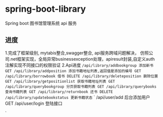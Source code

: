 # spring-boot-library
Spring boot 图书馆管理系统 api 服务

## 进度 

 1.完成了框架级别, mytabis整合,swagger整合, api服务跨域问题解决， 仿照公司.net框架实现，全局异常businessexception处理，apiresult封装,自定义auth注解实现不同接口的权限验证
 2.Api进度
 `/api/library/addbookgroup
添加新书
GET /api/library/addposition
添加书籍地址列表,返回值是添加的编号
GET /api/library/borrowbook
借书
DELETE /api/library/deleteposition
删除位置
GET /api/library/getpositionlist
获取书籍地址列表
GET /api/library/querybookgroup
分页获取书籍列表
GET /api/library/querybooks
查询书籍列表
GET /api/library/returnbook
还书
DELETE /api/library/updatebookstatus
更新书籍状态` 
`
/api/user/add
后台添加用户
GET /api/user/login
登陆接口

`
    
